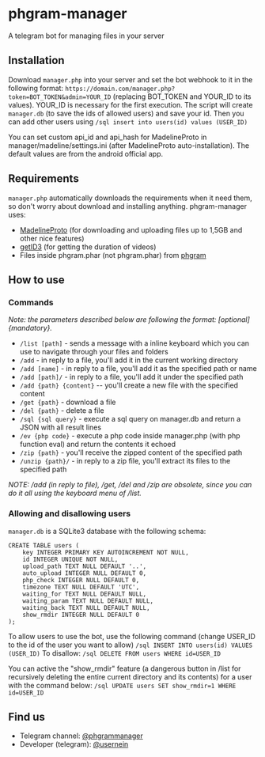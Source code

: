 # phgram-manager
A telegram bot for managing files in your server

## Installation
Download `manager.php` into your server and set the bot webhook to it in the following format: `https://domain.com/manager.php?token=BOT_TOKEN&admin=YOUR_ID` (replacing BOT\_TOKEN and YOUR\_ID to its values).
YOUR\_ID is necessary for the first execution. The script will create `manager.db` (to save the ids of allowed users) and save your id. Then you can add other users using `/sql insert into users(id) values (USER_ID)`

You can set custom api\_id and api\_hash for MadelineProto in manager/madeline/settings.ini (after MadelineProto auto-installation). The default values are from the android official app.

## Requirements
`manager.php` automatically downloads the requirements when it need them, so don't worry about download and installing anything. phgram-manager uses:
- [MadelineProto](https://github.com/danog/MadelineProto) (for downloading and uploading files up to 1,5GB and other nice features)
- [getID3](https://github.com/JamesHeinrich/getID3) (for getting the duration of videos)
- Files inside phgram.phar (not phgram.phar) from [phgram](https://github.com/usernein/phgram)

## How to use
### Commands
_Note: the parameters described below are following the format: [optional] {mandatory}._

 * `/list [path]` - sends a message with a inline keyboard which you can use to navigate through your files and folders
 * `/add` - in reply to a file, you'll add it in the current working directory
 * `/add [name]` - in reply to a file, you'll add it as the specified path or name
 * `/add [path]/` - in reply to a file, you'll add it under the specified path
 * `/add {path} {content}` -- you'll create a new file with the specified content
 * `/get {path}` - download a file
 * `/del {path}` - delete a file
 * `/sql {sql query}` - execute a sql query on manager.db and return a JSON with all result lines
 * `/ev {php code}` - execute a php code inside manager.php (with php function eval) and return the contents it echoed
 * `/zip {path}` - you'll receive the zipped content of the specified path
 * `/unzip {path}/` - in reply to a zip file, you'll extract its files to the specified path

_NOTE: /add (in reply to file), /get, /del and /zip are obsolete, since you can do it all using the keyboard menu of /list._

### Allowing and disallowing users
`manager.db` is a SQLite3 database with the following schema:
```
CREATE TABLE users (
    key INTEGER PRIMARY KEY AUTOINCREMENT NOT NULL,
    id INTEGER UNIQUE NOT NULL,
    upload_path TEXT NULL DEFAULT '..',
    auto_upload INTEGER NULL DEFAULT 0,
    php_check INTEGER NULL DEFAULT 0,
    timezone TEXT NULL DEFAULT 'UTC',
    waiting_for TEXT NULL DEFAULT NULL,
    waiting_param TEXT NULL DEFAULT NULL,
    waiting_back TEXT NULL DEFAULT NULL,
	show_rmdir INTEGER NULL DEFAULT 0
);
```

To allow users to use the bot, use the following command (change USER\_ID to the id of the user you want to allow)
`/sql INSERT INTO users(id) VALUES (USER_ID)`
To disallow:
`/sql DELETE FROM users WHERE id=USER_ID`

You can active the "show_rmdir" feature (a dangerous button in /list for recursively deleting the entire current directory and its contents) for a user with the command below:
`/sql UPDATE users SET show_rmdir=1 WHERE id=USER_ID`

## Find us
* Telegram channel: [@phgrammanager](https://t.me/phgrammanager)
* Developer (telegram): [@usernein](https://t.me/usernein)